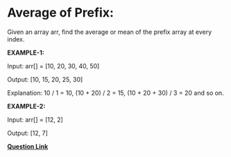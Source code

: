 # Average of Prefix:

Given an array arr, find the average or mean of the prefix array at every index.

**EXAMPLE-1:**

Input: arr[] = [10, 20, 30, 40, 50]

Output: [10, 15, 20, 25, 30] 

Explanation: 10 / 1 = 10, (10 + 20) / 2 = 15, (10 + 20 + 30) / 3 = 20 and so on.

**EXAMPLE-2:**

Input: arr[] = [12, 2]

Output: [12, 7] 

[**Question Link**](https://www.geeksforgeeks.org/problems/average4856/1?itm_source=geeksforgeeks&itm_medium=article&itm_campaign=practice_card)
